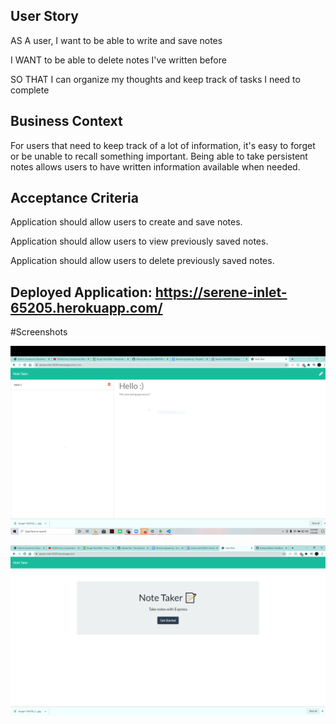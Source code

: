 ## User Story

AS A user, I want to be able to write and save notes

I WANT to be able to delete notes I've written before

SO THAT I can organize my thoughts and keep track of tasks I need to complete

## Business Context

For users that need to keep track of a lot of information, it's easy to forget or be unable to recall something important. Being able to take persistent notes allows users to have written information available when needed.

## Acceptance Criteria

Application should allow users to create and save notes.

Application should allow users to view previously saved notes.

Application should allow users to delete previously saved notes.

## Deployed Application: https://serene-inlet-65205.herokuapp.com/

#Screenshots

![screenshot](https://raw.githubusercontent.com/CalvinEstrada/taking-notes/Master/images/Capture.PNG)

![Screenshot](https://raw.githubusercontent.com/CalvinEstrada/taking-notes/Master/images/Capture2.PNG)
